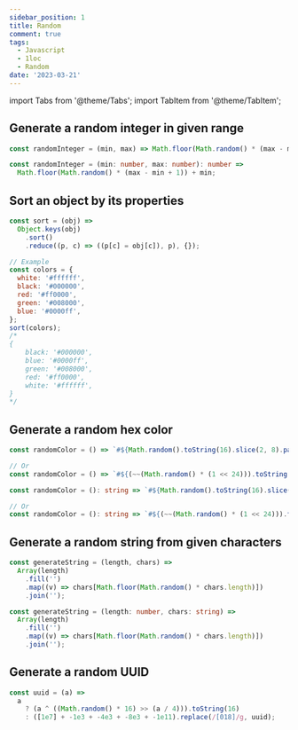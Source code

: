 ```yaml
---
sidebar_position: 1
title: Random
comment: true
tags:
  - Javascript
  - 1loc
  - Random
date: '2023-03-21'
---
```


import Tabs from '@theme/Tabs';
import TabItem from '@theme/TabItem';

## Generate a random integer in given range

<Tabs>
  <TabItem value='js' label='Javascript' default>

```js
const randomInteger = (min, max) => Math.floor(Math.random() * (max - min + 1)) + min;
```

  </TabItem>
  <TabItem value='ts' label='Typescipt'>

```ts
const randomInteger = (min: number, max: number): number =>
  Math.floor(Math.random() * (max - min + 1)) + min;
```

  </TabItem>
</Tabs>

## Sort an object by its properties

<Tabs>
  <TabItem value='js' label='Javascript' default>

```js
const sort = (obj) =>
  Object.keys(obj)
    .sort()
    .reduce((p, c) => ((p[c] = obj[c]), p), {});

// Example
const colors = {
  white: '#ffffff',
  black: '#000000',
  red: '#ff0000',
  green: '#008000',
  blue: '#0000ff',
};
sort(colors);
/*
{
    black: '#000000',
    blue: '#0000ff',
    green: '#008000',
    red: '#ff0000',
    white: '#ffffff',
}
*/
```

  </TabItem>
</Tabs>

## Generate a random hex color

<Tabs>
  <TabItem value='js' label='Javascript' default>

```js
const randomColor = () => `#${Math.random().toString(16).slice(2, 8).padEnd(6, '0')}`;

// Or
const randomColor = () => `#${(~~(Math.random() * (1 << 24))).toString(16)}`;
```

  </TabItem>
  <TabItem value='ts' label='Typescipt'>

```ts
const randomColor = (): string => `#${Math.random().toString(16).slice(2, 8).padEnd(6, '0')}`;

// Or
const randomColor = (): string => `#${(~~(Math.random() * (1 << 24))).toString(16)}`;
```

  </TabItem>
</Tabs>

## Generate a random string from given characters

<Tabs>
  <TabItem value='js' label='Javascript' default>

```js
const generateString = (length, chars) =>
  Array(length)
    .fill('')
    .map((v) => chars[Math.floor(Math.random() * chars.length)])
    .join('');
```

  </TabItem>
  <TabItem value='ts' label='Typescipt'>

```ts
const generateString = (length: number, chars: string) =>
  Array(length)
    .fill('')
    .map((v) => chars[Math.floor(Math.random() * chars.length)])
    .join('');
```

  </TabItem>
</Tabs>

## Generate a random UUID

<Tabs>
  <TabItem value='js' label='Javascript' default>

```js
const uuid = (a) =>
  a
    ? (a ^ ((Math.random() * 16) >> (a / 4))).toString(16)
    : ([1e7] + -1e3 + -4e3 + -8e3 + -1e11).replace(/[018]/g, uuid);
```

  </TabItem>
</Tabs>
